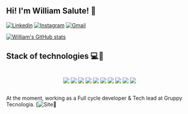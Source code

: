 ## Hi! I'm William Salute! 👋

[![Linkedin](https://img.shields.io/badge/LinkedIn-0077B5?style=for-the-badge&logo=linkedin&logoColor=white)](https://www.linkedin.com/in/william-alves-salute-25860579/)
[![Instagram](https://img.shields.io/badge/Instagram-E4405F?style=for-the-badge&logo=instagram&logoColor=white)](https://www.instagram.com/saw_lute/)
[![Gmail](https://img.shields.io/badge/Email-D14836?style=for-the-badge&logo=gmail&logoColor=white)](mailto:william-salute@hotmail.com)

[![William's GitHub stats](https://github-readme-stats.vercel.app/api?username=sirs4lute&show_icons=true&theme=dracula&count_private=true)](https://github.com/anuraghazra/github-readme-stats)

## Stack of technologies 💻🌟
<div style="text-align:center;"><br/>
<img align="center" src="https://img.shields.io/badge/HTML5-E34F26?style=for-the-badge&logo=html5&logoColor=white"/> 
<img align="center" src="https://img.shields.io/badge/CSS-239120?&style=for-the-badge&logo=css3&logoColor=white"/>
<img align="center" src="https://img.shields.io/badge/JavaScript-F7DF1E?style=for-the-badge&logo=javascript&logoColor=black"/>
<img align="center" src="https://img.shields.io/badge/Vue.js-35495E?style=for-the-badge&logo=vue.js&logoColor=4FC08D"/>
<img align="center" src="https://img.shields.io/badge/PHP-777BB4?style=for-the-badge&logo=php&logoColor=white"/>
<img align="center" src="https://img.shields.io/badge/MySQL-00000F?style=for-the-badge&logo=mysql&logoColor=white"/>
<img align="center" src="https://img.shields.io/badge/Docker-2496ED?style=for-the-badge&logo=docker&logoColor=white"/>
<img align="center" src="https://img.shields.io/badge/Amazon_AWS-232F3E?style=for-the-badge&logo=amazon-aws&logoColor=white"/>
<img align="center" src="https://img.shields.io/badge/Git-E34F26?style=for-the-badge&logo=git&logoColor=white"/>
<img align="center" src="https://img.shields.io/badge/Linux-E34F26?style=for-the-badge&logo=linux&logoColor=black"/>  
</div>
<br/>

At the moment, working as a Full cycle developer & Tech lead at Gruppy Tecnologia. 
[![Site](https://gruppy.com.br)🔗
